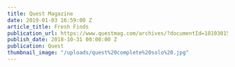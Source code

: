 ```yaml
---
title: Quest Magazine
date: 2019-01-03 16:59:00 Z
article_title: Fresh Finds
publication_url: https://www.questmag.com/archives/?documentId=181030151845-a955fcff9cd36cf4b3d9828da6706f0d&issuutitle=Quest%20November%202018#issuupress
publish_date: 2018-10-31 00:00:00 Z
publication: Quest
thumbnail_image: "/uploads/quest%20complete%20solo%20.jpg"
---
```


